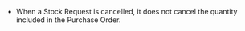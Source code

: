 - When a Stock Request is cancelled, it does not cancel the quantity
  included in the Purchase Order.

